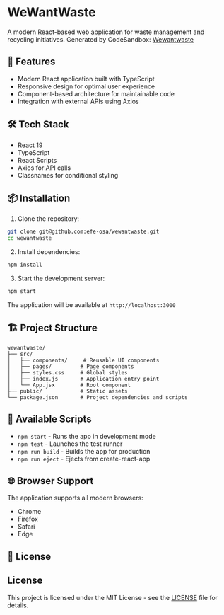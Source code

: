 # WeWantWaste

A modern React-based web application for waste management and recycling initiatives. Generated by CodeSandbox: [Wewantwaste](https://codesandbox.io/p/github/efe-osa/wewantwaste/main)

## 🚀 Features

- Modern React application built with TypeScript
- Responsive design for optimal user experience
- Component-based architecture for maintainable code
- Integration with external APIs using Axios

## 🛠️ Tech Stack

- React 19
- TypeScript
- React Scripts
- Axios for API calls
- Classnames for conditional styling

## 📦 Installation

1. Clone the repository:
```bash
git clone git@github.com:efe-osa/wewantwaste.git
cd wewantwaste
```

2. Install dependencies:
```bash
npm install
```

3. Start the development server:
```bash
npm start
```

The application will be available at `http://localhost:3000`

## 🏗️ Project Structure

```
wewantwaste/
├── src/
│   ├── components/     # Reusable UI components
│   ├── pages/         # Page components
│   ├── styles.css     # Global styles
│   ├── index.js       # Application entry point
│   └── App.jsx        # Root component
├── public/            # Static assets
└── package.json       # Project dependencies and scripts
```

## 🧪 Available Scripts

- `npm start` - Runs the app in development mode
- `npm test` - Launches the test runner
- `npm run build` - Builds the app for production
- `npm run eject` - Ejects from create-react-app

## 🌐 Browser Support

The application supports all modern browsers:
- Chrome
- Firefox
- Safari
- Edge

## 📝 License


## License

This project is licensed under the MIT License - see the [LICENSE](LICENSE) file for details.
